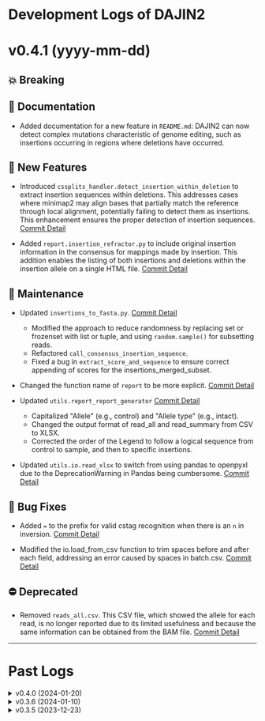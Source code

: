 # Development Logs of DAJIN2

<!-- TEMPLATE
# v0.0.0 (yyyy-mm-dd)
## 💥 Breaking
## 📝 Documentation
## 🚀 New Features
## 🐛 Bug Fixes
## 🔧 Maintenance
## ⛔️ Deprecated
- XXX [Commit Detail](https://github.com/akikuno/DAJIN2/commit/xxxxxxxxxxxxxxxxxxxxxxxxxxxxxxxxxxxxxxxx)
-->

<!-- 💡 ToDo
- VCF、PDFを出力する
- 逆位アレルでの検証を加える
- nCATSがほしい…
 -->

# v0.4.1 (yyyy-mm-dd)
## 💥 Breaking

## 📝 Documentation

- Added documentation for a new feature in `README.md`: DAJIN2 can now detect complex mutations characteristic of genome editing, such as insertions occurring in regions where deletions have occurred.

## 🚀 New Features

- Introduced `cssplits_handler.detect_insertion_within_deletion` to extract insertion sequences within deletions. This addresses cases where minimap2 may align bases that partially match the reference through local alignment, potentially failing to detect them as insertions. This enhancement ensures the proper detection of insertion sequences. [Commit Detail](https://github.com/akikuno/DAJIN2/commit/7651e20852b94ed4d5bb38539bb56229dcc8b763)

- Added `report.insertion_refractor.py` to include original insertion information in the consensus for mappings made by insertion. This addition enables the listing of both insertions and deletions within the insertion allele on a single HTML file. [Commit Detail](https://github.com/akikuno/DAJIN2/commit/e6c3b636bb2ba537d1341d1042341afd6583dd0b)

## 🔧 Maintenance

- Updated `insertions_to_fasta.py`. [Commit Detail](https://github.com/akikuno/DAJIN2/commit/7927feb0bb4f3091537aaebabd60a441456a3413)
  - Modified the approach to reduce randomness by replacing set or frozenset with list or tuple, and using `random.sample()` for subsetting reads.
  - Refactored `call_consensus_insertion_sequence`.
  - Fixed a bug in `extract_score_and_sequence` to ensure correct appending of scores for the insertions_merged_subset.

- Changed the function name of `report` to be more explicit. [Commit Detail](https://github.com/akikuno/DAJIN2/commit/93132c5beba17278c7d67b76817bb13dfaae57a3)

- Updated `utils.report_report_generator` [Commit Detail](https://github.com/akikuno/DAJIN2/commit/821f06f05b5ed2f4ba2d7baad6159d774d2e5db0)
  - Capitalized "Allele" (e.g., control) and "Allele type" (e.g., intact).
  - Changed the output format of read_all and read_summary from CSV to XLSX.
  - Corrected the order of the Legend to follow a logical sequence from control to sample, and then to specific insertions.

- Updated `utils.io.read_xlsx` to switch from using pandas to openpyxl due to the DeprecationWarning in Pandas being cumbersome. [Commit Detail](https://github.com/akikuno/DAJIN2/commit/5d942bace8417bb973441b360a0ec31d77d81e24)

## 🐛 Bug Fixes

- Added `=` to the prefix for valid cstag recognition when there is an `n` in inversion. [Commit Detail](https://github.com/akikuno/DAJIN2/commit/747ff3ece221a8c1e4f1ba1b696c4751618b4992)

- Modified the io.load_from_csv function to trim spaces before and after each field, addressing an error caused by spaces in batch.csv. [Commit Detail](https://github.com/akikuno/DAJIN2/commit/f5d49230f8ebd37061a27d6767d3c1954b8f8576)

## ⛔️ Deprecated

- Removed `reads_all.csv`. This CSV file, which showed the allele for each read, is no longer reported due to its limited usefulness and because the same information can be obtained from the BAM file. [Commit Detail](https://github.com/akikuno/DAJIN2/commit/76e3eaee320deb79cbf3cf97cc6aed69c5bbc3ef)

-------------

# Past Logs


<details>
<summary> v0.4.0 (2024-01-20) </summary>

## 💥 Breaking

+ Changed the input from a path to a FASTQ file to **a path to a directory**: The output of Guppy is now stored in multiple FASTQ files under the `barcodeXX/` directory. Previously, it was necessary to combine the FASTQ files in the `barcodeXX/` directory into one and specify it as an argument. With this revision, it is now possible to directly specify the `barcodeXX` directory, allowing users to seamlessly proceed to DAJIN2 analysis after Guppy processing.
[Commit Detail](https://github.com/akikuno/DAJIN2/commit/d35ce6f89278d0361cc2b5b30fecfabbc66aa1c4)

## 📝 Documentation

+ Changed `conda config --set channel_priority strict` to `conda config --set channel_priority flexible` for installation process in TROUBLESHOOTING.md. [Commit Detail](https://github.com/akikuno/DAJIN2/commit/c95681a8f2b6e725b0b737498981ad767eab842c)

## 🚀 New Features

+ Apple Silicon (ARM64) supoorts. [Commit Detail](https://github.com/akikuno/DAJIN2/commit/435bab6c56cb2172601d4b37488850fe48046f9c)

+ Changed the definition of the minor allele from a read number of less than or equal to 10 to less than or equal to 5. This is based on the assumption that one sample contains 1000 reads, where 0.5% corresponds to 5 reads. [Commit Detail](https://github.com/akikuno/DAJIN2/commit/80a3ddcf7cac3eed2bcc76b88ea534873af4dd90)


## 🔧 Update

+ Update `preprocess.insertion_to_fasta` to facilitate the discrimination of Insertion alleles, the Reference for Insertion alleles has been saved in FASTA/HTML directory. [Commit Detail](https://github.com/akikuno/DAJIN2/commit/5899543077f0398863b6316d8c3e953b5f125f55)

+ Update `insertions_to_fasta.extract_enriched_insertions`: Previously, it calculated the presence ratio of insertion alleles separately for samples and controls, filtering at 0.5%. However, due to a threshold issue, some control insertions were narrowly missing the threshold, resulting in them being incorrectly identified as sample-specific insertions. To rectify this, the algorithm now clusters samples and controls together, excluding clusters where both types are mixed. This modification allows for the extraction of sample-specific insertion alleles. [Commit Detail](https://github.com/akikuno/DAJIN2/commit/65030daba7c56a6c3f3f685832084b71c6b2e1c3)

+ Updated `preprocess.insertions_to_fasta.count_insertions` of the counting method to treat similar insertions as identical. Previously, the same insertion was erroneously counted as different ones due to sequence errors. [Commit Detail](https://github.com/akikuno/DAJIN2/commit/7bc18f486253e876d51a296f64909e1c73114e79)

+ Updated `preprocess.insertions_to_fasta.merge_similar_insertions`: Previously, clustering was done using MiniBatchKMeans, but this method had an issue where it excessively clustered when only highly similar insertion sequences existed. Therefore, a strategy similar to `extract_enriched_insertions` was adopted, changing the algorithm to one that mixes with a uniform distribution of random scores before clustering. [Commit Detail](https://github.com/akikuno/DAJIN2/commit/fb7074cab9d9e4e3d293cb5487a3525a5faf06fd)

+ Added `preprocess.insertions_to_fasta.clustering_insertions`: Combined the clustering methods used in `extract_enriched_insertions` and `merge_similar_insertions` into a common function. [Commit Detail](https://github.com/akikuno/DAJIN2/commit/6d7ff79351c5f60320b2269accb0e3bc159fdd5b)


+ Moved the `call_sequence` function to the `cssplits_handler` module. [Commit Detail](https://github.com/akikuno/DAJIN2/commit/ef5b0bf41ab33a7e8d06d33fe7fa6c27a443742a)

## 🐛 Bug Fixes

+ Debug `clustering.merge_labels` to be able to correctly revert minor labels back to parent labels. [Commit Detail](https://github.com/akikuno/DAJIN2/commit/8127a94e042328b87e456d3748ebea66a845ba1a)


+ Updated `utils.input_validator.validate_genome_and_fetch_urls` to obtain `available_server` more explicitly. Previously, it relied on HTTP response codes, but there were instances where the UCSC Genome Browser showed a normal (200) response while internally being in error. Therefore, with this change, a more explicit method is employed by searching for specific keywords present in the normal HTML, to determine if the server is functioning correctly. [Commit Detail](https://github.com/akikuno/DAJIN2/commit/24a02591e8a146030012dbf564e4b6cd98d42139)

+ Added `config.reset_logging` to reset the logging configuration. Previously, when batch processing multiple experiment IDs (names), a bug existed where the log settings from previous experiments remained, and the log file name was not updated. However, with this change, log files are now created for each experiment ID. [Commit Detail](https://github.com/akikuno/DAJIN2/commit/b83669c627710a5e358f934212e961373203ee52)

+ Debugged `core.py`: Modified the specification of `paths_predefined_fasta` to accept input from user-entered ALLELE data. Previously, it accepted fasta files stored in the fasta directory. However, this approach had a bug where fasta files left over from a previously aborted run (which included newly created insertions) were treated as predefined. This resulted in new insertions being incorrectly categorized as predefined. [Commit Detail](https://github.com/akikuno/DAJIN2/commit/6dd9247f010eb6168157ae9236a634efcfb84a5f)

</details>

<details>
<summary> v0.3.6 (2024-01-10) </summary>

## 📝 Documentation

- Added a quick guide for installation to TROUBLESHOOTING.md. [Commit Detail](https://github.com/akikuno/DAJIN2/commit/cefed0ff4d04282b9915486be07de85b2b77b657)

## 🚀 Update

### Preprocess

- Updated `input_validator.py`: The UCSC Blat server sometimes returns a 200 HTTP status code even when an error occurs. In such cases, "Very Early Error" is indicated in the title. Therefore, we have made it so that it returns False in those situations. [Commit Detail](https://github.com/akikuno/DAJIN2/commit/4ad9c9ef8bd963a6e20c1721480aed0fe7922760)

- Simplified `homopolymer_handler.py` for error detection using cosine similarity. [Commit Detail](https://github.com/akikuno/DAJIN2/commit/21c2596805c36074f360285600e60ee76b948908)

- Updated `mutation_extractor.py` to use cosine similarity to filter dissimilar loci. [Commit Detail](https://github.com/akikuno/DAJIN2/commit/c9f5aa7b48581e58d99fe8c31275c422756aa9f1)

- Updated the `mutation_extractor.identify_dissimilar_loci` so that it unconditionally returns True if the 'sample' shows more than 5% variation compared to the 'control'. [Commit Detail](https://github.com/akikuno/DAJIN2/commit/0cbec5217fdfba6886979eb86cf970b587e83e5f)

- Added `preprocess.midsv_caller.convert_consecutive_indels_to_match`: Due to alignment errors, instances where a true match is mistakenly replaced with "insertion following a deletion" are corrected. For example, "=C,=T" mistakenly replaced by "-C,+C|=T" is reverted back to "=C,=T". [Commit Detail](https://github.com/akikuno/DAJIN2/commit/69c56fa904ef847dc5b0e2dcdb90303409412d0f)

### Classification

- Added `allele_merger.merge_minor_alleles` to reclassify alleles with fewer than 10 reads to suppress excessive subdivision of alleles. [Commit Detail](https://github.com/akikuno/DAJIN2/commit/b0752960def313e237ccf7d44542f9810cad0c00)

### Clustering

- Added the function `merge_minor_cluster` to revert labels clustered with fewer than 10 reads back to the previous labels to suppress excessive subdivision of alleles. [Commit Detail](https://github.com/akikuno/DAJIN2/commit/4bd9f7dd806d192475d8d4f20c1e50c37281d64e)

- Updated `generate_mutation_kmers` to consider indices not registered in mutation_loci as mutations by replacing them with "@". For example, "=G,=C,-C" and "=G,=G,=C" become "@,@,@" in both cases, making them the same and ensuring they do not affect clustering. [Commit Detail](https://github.com/akikuno/DAJIN2/commit/9eefaaa1a9be3922b60655292c0a310e0f5fc76d)

### Consensus

- Implemented `LocalOutlierFactor` to filter abnormal control reads. [Commit Detail](https://github.com/akikuno/DAJIN2/commit/94c48da01fc039902c97a23ddea47dd5f2b42ab4)

</details>


<details>
<summary> v0.3.5 (2023-12-23) </summary>

## 📝 Documentation

+ [x] Added `ROADMAP.md` to track the progress of the project [Commit Detail](https://github.com/akikuno/DAJIN2/commit/cf05d3e5c9b1d3ee806d66c9c1d9f8079863e312)
+ [x] Added *Prerequisites* section to README.md [Commit Detail](https://github.com/akikuno/DAJIN2/commit/7d5a3cd8305f9d414a492f5223d5dbec7399aa46)

## 🚀 Features

### Preprocessing

+ [x] Updated `homopolymer_handler.get_counts_homopolymer` to change to count mutations in homopolymer regions considering only the control [Commit Detail](https://github.com/akikuno/DAJIN2/commit/e5d061750c66bdc225fcddfae6e2d2a12fe49ad2)

### Clustering

+ [x] Changed clustering algorithm from KMeans to BisectingKMeans to handle larger dataset [Commit Detail](https://github.com/akikuno/DAJIN2/commit/7733524625de77c814496791a461eb7bbff54d0e)

### Consensus

+ [x] Added `convert_consecutive_indels_to_match` to offset the effect when the same base insertion/deletion occurs consecutively [Commit Detail](https://github.com/akikuno/DAJIN2/commit/a678615b4ffeeefdc9509f49651698281b1aff22)

+ [x] Added `similarity_searcher.py` to extract control reads resembling the consensus sequence, thereby enhancing the accuracy of detecting sample-specific mutations. [Commit Detail](https://github.com/akikuno/DAJIN2/commit/98a8a45e13835502f7dea2622274da81bbbc3ba3)

+ [x] Changed the method in `clust_formatter.get_thresholds`` to dynamically define the thresholds for ignoring mutations, instead of using fixed values.[Commit Detail](https://github.com/akikuno/DAJIN2/commit/2249d1601ad619a7db0fcc9ebf79d63f8dcf164b)

+ [x] Removed code that was previously commented out [Commit Detail](https://github.com/akikuno/DAJIN2/commit/2249d1601ad619a7db0fcc9ebf79d63f8dcf164b)

+ [x] Add `is_consensus` argument: When it comes to consensus, if the difference between sample and control is more than 20%, it is unconditionally considered a mutation. [Commit Detail](https://github.com/akikuno/DAJIN2/commit/7bca4590f97e1858304c3e9fb66c54a279dfcdf0)


## 🐛 Bug Fixes

+ None

## 🔧 Maintenance

+ [x] Modified batch processing to run on a single CPU thread per process [Commit Detail](https://github.com/akikuno/DAJIN2/commit/7b43e36b9482cceabe79f47814f62f69d46b7d3e)

+ [x] Simplifed import path [Commit Detail](https://github.com/akikuno/DAJIN2/commit/6e2d1726edc49fc638b87526a3f4fcbf1eead4e0)
  + `preprocess.midsv_caller.execute` to `preprocess.generate_midsv`
  + `preprocess.mapping.generate_sam` to `preprocess.generate_sam`

+ [x] Added tests to `consensus.convert_consecutive_indels_to_match` [Commit Detail](https://github.com/akikuno/DAJIN2/commit/c4932dc1c0776b604122558331a9fb41a29244af)

## ⛔️ Deprecated

+ None

</details>
